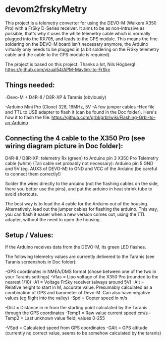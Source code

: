 # devom2frskyMetry

This project is a telemetry converter for using the DEVO-M (Walkera X350 Pro) with a FrSky D-Series receiver.
It aims to be as non-intrusive as possible, that's why it uses the white telemetry cable which is normally plugged into the RX705, and leads to the GPS module.
This means the fine soldering on the DEVO-M board isn't necessary anymore, the Arduino virtually only needs to be plugged in
(a bit soldering on the FrSky telemetry cable and the cable to the GPS module is required).

The project is based on this project. Thanks a lot, Nils Högberg!
https://github.com/vizual54/APM-Mavlink-to-FrSky

Things needed:
--------------
-Devo-M + D4R-II / D8R-XP & Taranis (obviously)

-Arduino Mini Pro (Clone) 328, 16MHz, 5V
-A few jumper cables
-Hex file and TTL to USB adapter to flash it (can be found in the Doc folder). Here's how it to flash the file: https://github.com/grbl/grbl/wiki/Flashing-Grbl-to-an-Arduino

Connecting the 4 cable to the X350 Pro (see wiring diagram picture in Doc folder):
--------------------------------------------------------------------
D4R-II / D8R-XP: telemetry Rx (green) to Arduino pin 3
X350 Pro Telemetry cable (white) (Tali cable set probably not necessary): Arduino pin 5
GND and 5V (eg. AUX3 of DEVO-M) to GND and VCC of the Arduino (be careful to connect them correctly!)

Solder the wires directly to the arduino (not the flashing cables on the side, there you better use the pins), and put the arduino in heat shrink tube to avoid shortcuts.

The best way is to lead the 4 cable for the Arduino out of the housing. 
Alternatively, lead out the jumper cables for flashing the arduino.
This way, you can flash it easier when a new version comes out, using the TTL adapter, without the need to open the housing.


Setup / Values:
---------------

If the Arduino receives data from the DEVO-M, its green LED flashes.

The following telemetry values ​​are currently delivered to the Taranis (see Taranis screenshots in Doc folder):

-GPS coordinates in NMEA/DMS format (chose between one of the two in your Taranis settings)
-Vfas = Lipo voltage of the X350 Pro (rounded to the nearest 1/10)
-A1 = Voltage FrSky receiver (always around 5V)
-Alt = Relative height to start in M, accurate value. Presumably calculated as a combination of GPS and barometer of Devo-M. Can also have negative values ​​(eg flight into the valley)
-Spd = Copter speed in m/s

-Dist = Distance in m from the starting point calculated by the Taranis through the GPS coordinates
-Temp1 = Raw value current speed cm/s
-Temp2 = Last unknown value field, values 0-255

-VSpd = Calculated speed from GPS coordinates
-GAlt = GPS altitude (currently no correct value, seems to be somehow calculated by the taranis)
